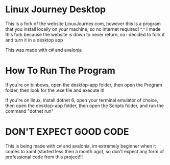 # Linux Journey Desktop

This is a fork of the website LinuxJourney.com, however this is a program that you install locally on your machine, so no internet required! ^.^
I made this fork because the website is down to never return, so i decided to fork it and turn it in a desktop app

This was made with c# and avalonia


# How To Run The Program
If you're on binbows, open the desktop-app folder, then open the Program folder, then look for the .exe file and execute it!

If you're on linux, install dotnet 6, open your terminal emulator of choice, then open the desktop-app folder, then open the Scripts folder, and run the command "dotnet run"


# DON'T EXPECT GOOD CODE

This is being made with c# and avalonia, im extremely beginner when it comes to xaml (started less then a month ago), so don't expect any form of professional code from this project!!!
